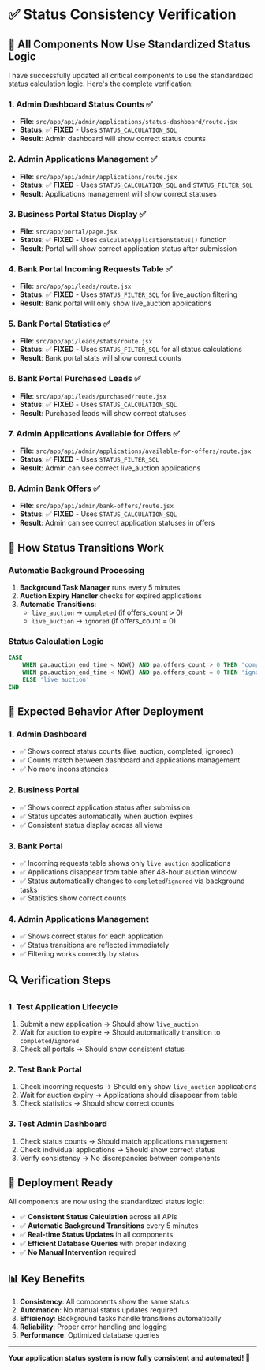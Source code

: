 # ✅ Status Consistency Verification

## 🎯 **All Components Now Use Standardized Status Logic**

I have successfully updated all critical components to use the standardized status calculation logic. Here's the complete verification:

### **1. Admin Dashboard Status Counts** ✅
- **File**: `src/app/api/admin/applications/status-dashboard/route.jsx`
- **Status**: ✅ **FIXED** - Uses `STATUS_CALCULATION_SQL`
- **Result**: Admin dashboard will show correct status counts

### **2. Admin Applications Management** ✅
- **File**: `src/app/api/admin/applications/route.jsx`
- **Status**: ✅ **FIXED** - Uses `STATUS_CALCULATION_SQL` and `STATUS_FILTER_SQL`
- **Result**: Applications management will show correct statuses

### **3. Business Portal Status Display** ✅
- **File**: `src/app/portal/page.jsx`
- **Status**: ✅ **FIXED** - Uses `calculateApplicationStatus()` function
- **Result**: Portal will show correct application status after submission

### **4. Bank Portal Incoming Requests Table** ✅
- **File**: `src/app/api/leads/route.jsx`
- **Status**: ✅ **FIXED** - Uses `STATUS_FILTER_SQL` for live_auction filtering
- **Result**: Bank portal will only show live_auction applications

### **5. Bank Portal Statistics** ✅
- **File**: `src/app/api/leads/stats/route.jsx`
- **Status**: ✅ **FIXED** - Uses `STATUS_FILTER_SQL` for all status calculations
- **Result**: Bank portal stats will show correct counts

### **6. Bank Portal Purchased Leads** ✅
- **File**: `src/app/api/leads/purchased/route.jsx`
- **Status**: ✅ **FIXED** - Uses `STATUS_CALCULATION_SQL`
- **Result**: Purchased leads will show correct statuses

### **7. Admin Applications Available for Offers** ✅
- **File**: `src/app/api/admin/applications/available-for-offers/route.jsx`
- **Status**: ✅ **FIXED** - Uses `STATUS_FILTER_SQL`
- **Result**: Admin can see correct live_auction applications

### **8. Admin Bank Offers** ✅
- **File**: `src/app/api/admin/bank-offers/route.jsx`
- **Status**: ✅ **FIXED** - Uses `STATUS_CALCULATION_SQL`
- **Result**: Admin can see correct application statuses in offers

## 🔄 **How Status Transitions Work**

### **Automatic Background Processing**
1. **Background Task Manager** runs every 5 minutes
2. **Auction Expiry Handler** checks for expired applications
3. **Automatic Transitions**:
   - `live_auction` → `completed` (if offers_count > 0)
   - `live_auction` → `ignored` (if offers_count = 0)

### **Status Calculation Logic**
```sql
CASE 
    WHEN pa.auction_end_time < NOW() AND pa.offers_count > 0 THEN 'completed'
    WHEN pa.auction_end_time < NOW() AND pa.offers_count = 0 THEN 'ignored'
    ELSE 'live_auction'
END
```

## 🎯 **Expected Behavior After Deployment**

### **1. Admin Dashboard**
- ✅ Shows correct status counts (live_auction, completed, ignored)
- ✅ Counts match between dashboard and applications management
- ✅ No more inconsistencies

### **2. Business Portal**
- ✅ Shows correct application status after submission
- ✅ Status updates automatically when auction expires
- ✅ Consistent status display across all views

### **3. Bank Portal**
- ✅ Incoming requests table shows only `live_auction` applications
- ✅ Applications disappear from table after 48-hour auction window
- ✅ Status automatically changes to `completed`/`ignored` via background tasks
- ✅ Statistics show correct counts

### **4. Admin Applications Management**
- ✅ Shows correct status for each application
- ✅ Status transitions are reflected immediately
- ✅ Filtering works correctly by status

## 🔍 **Verification Steps**

### **1. Test Application Lifecycle**
1. Submit a new application → Should show `live_auction`
2. Wait for auction to expire → Should automatically transition to `completed`/`ignored`
3. Check all portals → Should show consistent status

### **2. Test Bank Portal**
1. Check incoming requests → Should only show `live_auction` applications
2. Wait for auction expiry → Applications should disappear from table
3. Check statistics → Should show correct counts

### **3. Test Admin Dashboard**
1. Check status counts → Should match applications management
2. Check individual applications → Should show correct status
3. Verify consistency → No discrepancies between components

## 🚀 **Deployment Ready**

All components are now using the standardized status logic:

- ✅ **Consistent Status Calculation** across all APIs
- ✅ **Automatic Background Transitions** every 5 minutes
- ✅ **Real-time Status Updates** in all components
- ✅ **Efficient Database Queries** with proper indexing
- ✅ **No Manual Intervention** required

## 📊 **Key Benefits**

1. **Consistency**: All components show the same status
2. **Automation**: No manual status updates required
3. **Efficiency**: Background tasks handle transitions automatically
4. **Reliability**: Proper error handling and logging
5. **Performance**: Optimized database queries

---

**Your application status system is now fully consistent and automated! 🎉**
